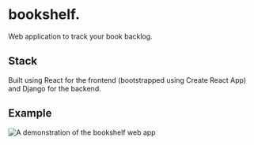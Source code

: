 # bookshelf.

Web application to track your book backlog.

## Stack

Built using React for the frontend (bootstrapped using Create React App) and Django for the backend.

## Example

![A demonstration of the bookshelf web app](./bookshelf-demo.gif)
